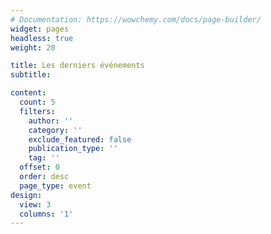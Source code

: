 ```yaml
---
# Documentation: https://wowchemy.com/docs/page-builder/
widget: pages
headless: true
weight: 20

title: Les derniers événements
subtitle:

content:
  count: 5
  filters:
    author: ''
    category: ''
    exclude_featured: false
    publication_type: ''
    tag: ''
  offset: 0
  order: desc
  page_type: event
design:
  view: 3
  columns: '1'
---
```

